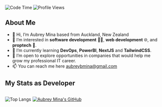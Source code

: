 <div><!--START_SECTION:waka-->

 ![Code Time](http://img.shields.io/badge/Code%20Time-2%2C403%20hrs%2016%20mins-blue) ![Profile Views](http://img.shields.io/badge/Profile%20Views-1-blue) 

<!--END_SECTION:waka--></div>

## About Me

- 👋 Hi, I’m Aubrey Mina based from Auckland, New Zealand
- 👀 I’m interested in **software development** 👨‍💻, **web development** 🌐, and **proptech** 🏢.
- 🌱 I’m currently learning **DevOps**, **PowerBI**, **NextJS** and **TailwindCSS**.
- 💞️ I’m open to explore opportunities in companies that would help me grow my professional IT career.
- 📫 You can reach me here <aubreybmina@gmail.com>

## My Stats as Developer

<div style="display:inline-flex;">

<div style="margin-right:5px;">

![Top Langs](https://github-readme-stats.vercel.app/api/top-langs/?username=aubreybmina&count_private=true&show_icons=true&bg_color=202124&title_color=D12A1E&icon_color=FAD127&text_color=ffffff)

</div>

[![Aubrey Mina's GitHub](https://github-readme-stats.vercel.app/api?username=aubreybmina&count_private=true&show_icons=true&bg_color=202124&title_color=D12A1E&icon_color=FAD127&text_color=ffffff)](https://github.com/aubreybmina)

<div> 

 <!---
aubreybmina/aubreybmina is a ✨ special ✨ repository because its `README.md` (this file) appears on your GitHub profile.
You can click the Preview link to take a look at your changes.
--->
